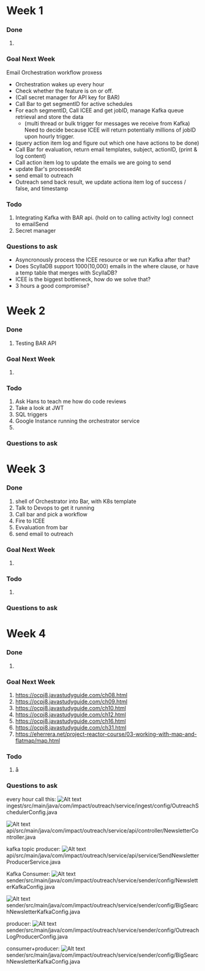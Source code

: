 # Week 1
### Done 
1. 

### Goal Next Week
Email Orchestration workflow proxess
- Orchestration wakes up every hour
- Check whether the feature is on or off.
- (Call secret manager for API key for BAR)
- Call Bar to get segmentID for active schedules
- For each segmentID, Call ICEE and get jobID, manage Kafka queue retrieval and store the data
  - (multi thread or bulk trigger for messages we receive from Kafka) Need to decide because ICEE will return potentially millions of jobID upon hourly trigger.
- (query action item log and figure out which one have actions to be done)
- Call Bar for evaluation, return email templates, subject, actionID, (print & log content)
- Call action item log to update the emails we are going to send
- update Bar's processedAt
- send email to outreach
- Outreach send back result, we update actiona item log of success / false, and timestamp 


### Todo
1. Integrating Kafka with BAR api. (hold on to calling activity log) connect to emailSend
2. Secret manager

### Questions to ask
- Asyncronously process the ICEE resource or we run Kafka after that?
- Does ScyllaDB support 1000(10,000) emails in the where clause, or have a temp table that merges with ScyllaDB?
- ICEE is the biggest bottleneck, how do we solve that?
- 3 hours a good compromise?

# Week 2
### Done 
1. Testing BAR API

### Goal Next Week
1. 

### Todo
1. Ask Hans to teach me how do code reviews
2. Take a look at JWT
3. SQL triggers
4. Google Instance running the orchestrator service
5. 

### Questions to ask

# Week 3
### Done 
1. shell of Orchestrator into Bar, with K8s template
2. Talk to Devops to get it running
3. Call bar and pick a workflow
4. Fire to ICEE
5. Evvaluation from bar
6. send email to outreach

### Goal Next Week
1. 

### Todo
1. 

### Questions to ask

# Week 4
### Done 
1. 

### Goal Next Week
1. https://ocpj8.javastudyguide.com/ch08.html
2. https://ocpj8.javastudyguide.com/ch09.html
3. https://ocpj8.javastudyguide.com/ch10.html
4. https://ocpj8.javastudyguide.com/ch12.html
5. https://ocpj8.javastudyguide.com/ch16.html
6. https://ocpj8.javastudyguide.com/ch31.html
7. https://eherrera.net/project-reactor-course/03-working-with-map-and-flatmap/map.html

### Todo
1. å

### Questions to ask

every hour call this:
![Alt text](image-5.png) ingest/src/main/java/com/impact/outreach/service/ingest/config/OutreachSchedulerConfig.java

![Alt text](image-6.png) api/src/main/java/com/impact/outreach/service/api/controller/NewsletterController.java

kafka topic producer:
![Alt text](image-7.png)api/src/main/java/com/impact/outreach/service/api/service/SendNewsletterProducerService.java


Kafka Consumer:
![Alt text](image-8.png) sender/src/main/java/com/impact/outreach/service/sender/config/NewsletterKafkaConfig.java

![Alt text](image-9.png) sender/src/main/java/com/impact/outreach/service/sender/config/BigSearchNewsletterKafkaConfig.java

producer:
![Alt text](image-10.png)
sender/src/main/java/com/impact/outreach/service/sender/config/OutreachLogProducerConfig.java

consumer+producer:
![Alt text](image-11.png) sender/src/main/java/com/impact/outreach/service/sender/config/BigSearchNewsletterKafkaConfig.java